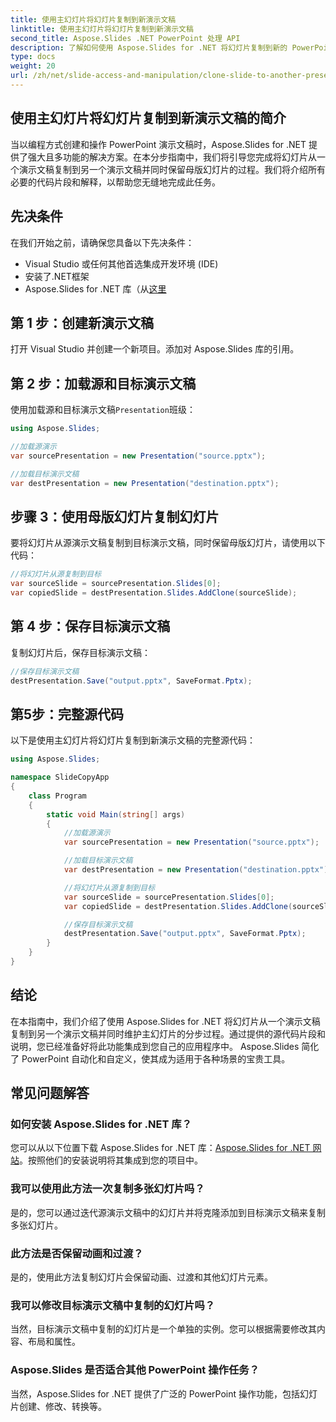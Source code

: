 ```yaml
---
title: 使用主幻灯片将幻灯片复制到新演示文稿
linktitle: 使用主幻灯片将幻灯片复制到新演示文稿
second_title: Aspose.Slides .NET PowerPoint 处理 API
description: 了解如何使用 Aspose.Slides for .NET 将幻灯片复制到新的 PowerPoint 演示文稿，同时保留主幻灯片。这个全面的分步指南包括源代码示例，并涵盖加载演示文稿、复制幻灯片、保留动画等。
type: docs
weight: 20
url: /zh/net/slide-access-and-manipulation/clone-slide-to-another-presentation-with-master/
---
```


## 使用主幻灯片将幻灯片复制到新演示文稿的简介

当以编程方式创建和操作 PowerPoint 演示文稿时，Aspose.Slides for .NET 提供了强大且多功能的解决方案。在本分步指南中，我们将引导您完成将幻灯片从一个演示文稿复制到另一个演示文稿并同时保留母版幻灯片的过程。我们将介绍所有必要的代码片段和解释，以帮助您无缝地完成此任务。

## 先决条件

在我们开始之前，请确保您具备以下先决条件：

- Visual Studio 或任何其他首选集成开发环境 (IDE)
- 安装了.NET框架
-  Aspose.Slides for .NET 库（从[这里](https://releases.aspose.com/slides/net/)

## 第 1 步：创建新演示文稿

打开 Visual Studio 并创建一个新项目。添加对 Aspose.Slides 库的引用。

## 第 2 步：加载源和目标演示文稿

使用加载源和目标演示文稿`Presentation`班级：

```csharp
using Aspose.Slides;

//加载源演示
var sourcePresentation = new Presentation("source.pptx");

//加载目标演示文稿
var destPresentation = new Presentation("destination.pptx");
```

## 步骤 3：使用母版幻灯片复制幻灯片

要将幻灯片从源演示文稿复制到目标演示文稿，同时保留母版幻灯片，请使用以下代码：

```csharp
//将幻灯片从源复制到目标
var sourceSlide = sourcePresentation.Slides[0];
var copiedSlide = destPresentation.Slides.AddClone(sourceSlide);
```

## 第 4 步：保存目标演示文稿

复制幻灯片后，保存目标演示文稿：

```csharp
//保存目标演示文稿
destPresentation.Save("output.pptx", SaveFormat.Pptx);
```

## 第5步：完整源代码

以下是使用主幻灯片将幻灯片复制到新演示文稿的完整源代码：

```csharp
using Aspose.Slides;

namespace SlideCopyApp
{
    class Program
    {
        static void Main(string[] args)
        {
            //加载源演示
            var sourcePresentation = new Presentation("source.pptx");

            //加载目标演示文稿
            var destPresentation = new Presentation("destination.pptx");

            //将幻灯片从源复制到目标
            var sourceSlide = sourcePresentation.Slides[0];
            var copiedSlide = destPresentation.Slides.AddClone(sourceSlide);

            //保存目标演示文稿
            destPresentation.Save("output.pptx", SaveFormat.Pptx);
        }
    }
}
```

## 结论

在本指南中，我们介绍了使用 Aspose.Slides for .NET 将幻灯片从一个演示文稿复制到另一个演示文稿并同时维护主幻灯片的分步过程。通过提供的源代码片段和说明，您已经准备好将此功能集成到您自己的应用程序中。 Aspose.Slides 简化了 PowerPoint 自动化和自定义，使其成为适用于各种场景的宝贵工具。

## 常见问题解答

### 如何安装 Aspose.Slides for .NET 库？

您可以从以下位置下载 Aspose.Slides for .NET 库：[Aspose.Slides for .NET 网站](https://releases.aspose.com/slides/net/)。按照他们的安装说明将其集成到您的项目中。

### 我可以使用此方法一次复制多张幻灯片吗？

是的，您可以通过迭代源演示文稿中的幻灯片并将克隆添加到目标演示文稿来复制多张幻灯片。

### 此方法是否保留动画和过渡？

是的，使用此方法复制幻灯片会保留动画、过渡和其他幻灯片元素。

### 我可以修改目标演示文稿中复制的幻灯片吗？

当然，目标演示文稿中复制的幻灯片是一个单独的实例。您可以根据需要修改其内容、布局和属性。

### Aspose.Slides 是否适合其他 PowerPoint 操作任务？

当然，Aspose.Slides for .NET 提供了广泛的 PowerPoint 操作功能，包括幻灯片创建、修改、转换等。